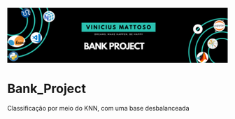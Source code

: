 
![Welcome](/Bank_Project.png?raw=true)


# Bank_Project
 Classificação por meio do KNN, com uma base desbalanceada
